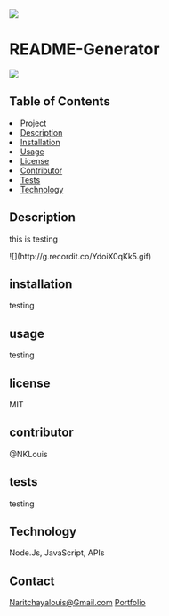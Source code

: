 
    
    
      
      
<img src= "https://img.shields.io/badge/License-MIT-green">
<h1> README-Generator</h1>
<img src="https://avatars3.githubusercontent.com/u/58704859?v=4">
    
<h2> Table of Contents </h2>
<li><a href="#title">Project</a></li>
<li><a href="#description">Description</a></li>  
<li><a href="#installation">Installation</a></li> 
<li><a href="#usage">Usage</a></li> 
<li><a href="#license">License</a></li> 
<li><a href="#contributor">Contributor</a></li>   
<li><a href="#test">Tests</a></li> 
<li><a href="#technology">Technology</a></li>   
  
  
  
<h2 id="description"> Description </h2>
<p>this is testing</p>
![](http://g.recordit.co/YdoiX0qKk5.gif)

<h2 id="description"> installation </h2>
<p>testing</p>

<h2 id="description"> usage </h2>
<p>testing</p>

<h2 id="description"> license </h2>
<p>MIT</p>

<h2 id="description"> contributor </h2>
<p>@NKLouis</p>

<h2 id="description"> tests </h2>
<p>testing</p>

<h2 id="description"> Technology </h2>
<p> Node.Js, JavaScript, APIs</p>

<h2> Contact </h2>
<a href= "Email:Naritchayalouis@Gmail.com">Naritchayalouis@Gmail.com</a> 
<a href= "https://nklouis.github.io/Portfolio/">Portfolio</a> 